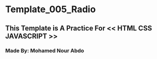 # Template_005_Radio
## This Template is A Practice For << HTML CSS JAVASCRIPT >>
### Made By: Mohamed Nour Abdo
